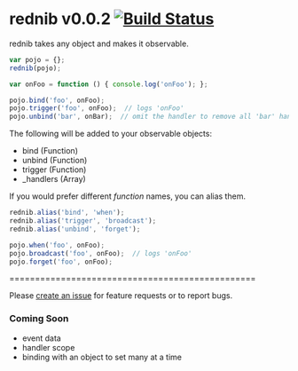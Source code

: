 # rednib v0.0.2 [![Build Status](https://travis-ci.org/reergymerej/rednib.svg?branch=master)](https://travis-ci.org/reergymerej/rednib)

rednib takes any object and makes it observable.

```js
var pojo = {};
rednib(pojo);

var onFoo = function () { console.log('onFoo'); };

pojo.bind('foo', onFoo);
pojo.trigger('foo', onFoo);  // logs 'onFoo'
pojo.unbind('bar', onBar);  // omit the handler to remove all 'bar' handlers
```

The following will be added to your observable objects:

* bind (Function)
* unbind (Function)
* trigger (Function)
* _handlers (Array)

If you would prefer different *function* names, you can alias them.

```js
rednib.alias('bind', 'when');
rednib.alias('trigger', 'broadcast');
rednib.alias('unbind', 'forget');

pojo.when('foo', onFoo);
pojo.broadcast('foo', onFoo);  // logs 'onFoo'
pojo.forget('foo', onFoo);
```

================================================

Please [create an issue](https://github.com/reergymerej/rednib/issues) for feature requests or to report bugs.

### Coming Soon

* event data
* handler scope
* binding with an object to set many at a time
